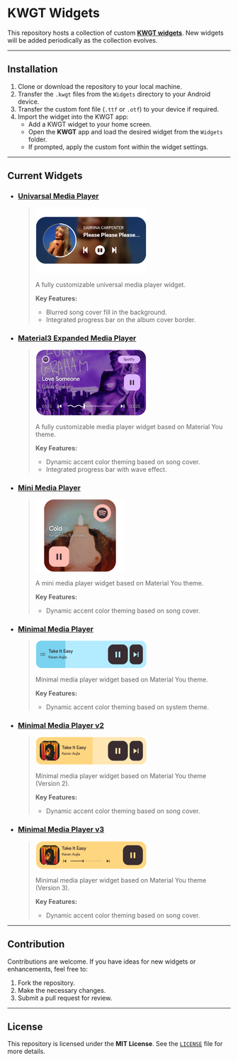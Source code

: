 # KWGT Widgets

This repository hosts a collection of custom [**KWGT widgets**](https://docs.kustom.rocks/docs/downloads/download-kwgt/). New widgets will be added periodically as the collection evolves.

---

## Installation

1. Clone or download the repository to your local machine.  
2. Transfer the `.kwgt` files from the `Widgets` directory to your Android device.  
3. Transfer the custom font file (`.ttf` or `.otf`) to your device if required.  
4. Import the widget into the KWGT app:
   - Add a KWGT widget to your home screen.  
   - Open the **KWGT** app and load the desired widget from the `Widgets` folder.  
   - If prompted, apply the custom font within the widget settings.

---

## Current Widgets

- ### [Univarsal Media Player](widgets/Universal_Media_Player.kwgt)
  
  > <img src="previews/Universal_Media_Player.kwgt.png" alt="Preview" style="width:250px;"/>
  >
  > A fully customizable universal media player widget.
  > 
  > **Key Features:**  
  > - Blurred song cover fill in the background.  
  > - Integrated progress bar on the album cover border.


- ### [Material3 Expanded Media Player](widgets/Material3_Expanded_Media_Player.kwgt)
  
  > <img src="previews/Material3_Expanded_Media_Player.kwgt.png" alt="Preview" style="width:250px;"/>
  >
  > A fully customizable media player widget based on Material You theme.
  > 
  > **Key Features:**  
  > - Dynamic accent color theming based on song cover.  
  > - Integrated progress bar with wave effect.

- ### [Mini Media Player](widgets/Mini_Media_Player.kwgt)
  
  > <img src="previews/Mini_Media_Player.kwgt.png" alt="Preview" style="width:200px;"/>
  >
  > A mini media player widget based on Material You theme.
  > 
  > **Key Features:**  
  > - Dynamic accent color theming based on song cover.

- ### [Minimal Media Player](widgets/Minimal_Media_Player.kwgt)
  
  > <img src="previews/Minimal_Media_Player.kwgt.png" alt="Preview" style="width:250px;"/>
  >
  > Minimal media player widget based on Material You theme.
  >
  > **Key Features:**  
  > - Dynamic accent color theming based on system theme.  

- ### [Minimal Media Player v2](widgets/Minimal_Media_Player_2.kwgt)
  
  > <img src="previews/Minimal_Media_Player_2.kwgt.png" alt="Preview" style="width:250px;"/>
  >
  > Minimal media player widget based on Material You theme (Version 2).
  >
  > **Key Features:**  
  > - Dynamic accent color theming based on song cover.  

- ### [Minimal Media Player v3](widgets/Minimal_Media_Player_3.kwgt)
  
  > <img src="previews/Minimal_Media_Player_3.kwgt.png" alt="Preview" style="width:250px;"/>
  >
  > Minimal media player widget based on Material You theme (Version 3).
  >
  > **Key Features:**  
  > - Dynamic accent color theming based on song cover.  

---

## Contribution  

Contributions are welcome. If you have ideas for new widgets or enhancements, feel free to:  
1. Fork the repository.  
2. Make the necessary changes.  
3. Submit a pull request for review.

---

## License  

This repository is licensed under the **MIT License**. See the [`LICENSE`](LICENSE) file for more details.

